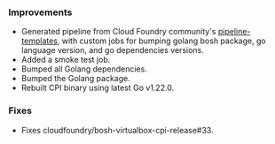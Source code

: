 ### Improvements

- Generated pipeline from Cloud Foundry community's [pipeline-templates](https://github.com/cloudfoundry-community/pipeline-templates), with custom jobs for bumping golang bosh package, go language version, and go dependencies versions.
- Added a smoke test job.
- Bumped all Golang dependencies.
- Bumped the Golang package.
- Rebuilt CPI binary using latest Go v1.22.0.

### Fixes

- Fixes cloudfoundry/bosh-virtualbox-cpi-release#33.
